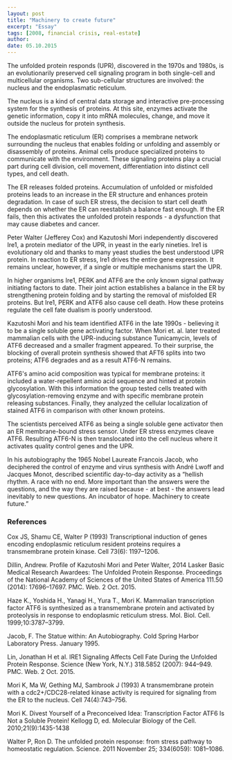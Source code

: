 ```yaml
---
layout: post
title: "Machinery to create future"
excerpt: "Essay"
tags: [2008, financial crisis, real-estate]
author:
date: 05.10.2015
---
```


The unfolded protein responds (UPR), discovered in the 1970s and 1980s, is an evolutionarily preserved cell signaling program in both single-cell and multicellular organisms. Two sub-cellular structures are involved: the nucleus and the endoplasmatic reticulum.

The nucleus is a kind of central data storage and interactive pre-processing system for the synthesis of proteins. At this site, enzymes activate the genetic information, copy it into mRNA molecules, change, and move it outside the nucleus for protein synthesis.

The endoplasmatic reticulum (ER) comprises a membrane network surrounding the nucleus that enables folding or unfolding and assembly or disassembly of proteins. Animal cells produce specialized proteins to communicate with the environment.  These signaling proteins play a crucial part during cell division, cell movement, differentiation into distinct cell types, and cell death.

The ER releases folded proteins. Accumulation of unfolded or misfolded proteins leads to an increase in the ER structure and enhances protein degradation. In case of such ER stress, the decision to start cell death depends on whether the ER can reestablish a balance fast enough. If the ER fails, then this activates the unfolded protein responds - a dysfunction that may cause diabetes and cancer.

Peter Walter (Jefferey Cox) and Kazutoshi Mori independently discovered Ire1, a protein mediator of the UPR, in yeast in the early nineties. Ire1 is evolutionary old and thanks to many yeast studies the best understood UPR protein. In reaction to ER stress, Ire1 drives the entire gene expression. It remains unclear, however, if a single or multiple mechanisms start the UPR.

In higher organisms Ire1, PERK and ATF6 are the only known signal pathway initiating factors to date. Their joint action establishes a balance in the ER by strengthening protein folding and by starting the removal of misfolded ER proteins. But Ire1, PERK and ATF6 also cause cell death. How these proteins regulate the cell fate dualism is poorly understood.

Kazutoshi Mori and his team identified ATF6 in the late 1990s - believing it to be a single soluble gene activating factor.  When Mori et. al. later treated mammalian cells with the UPR-inducing substance Tunicamycin, levels of ATF6 decreased and a smaller fragment appeared. To their surprise, the blocking of overall protein synthesis showed that AFT6 splits into two proteins;  ATF6 degrades and as a result ATF6-N remains.

ATF6's amino acid composition was typical for membrane proteins: it included a water-repellent amino acid sequence and hinted at protein glycosylation. With this information the group tested cells treated with glycosylation-removing enzyme and with specific membrane protein releasing substances. Finally, they analyzed the cellular localization of stained ATF6 in comparison with other known proteins.

The scientists perceived ATF6 as being a single soluble gene activator then an ER membrane-bound stress sensor. Under ER stress enzymes cleave ATF6. Resulting ATF6-N is then translocated into the cell nucleus where it activates quality control genes and the UPR.

In his autobiography the 1965 Nobel Laureate Francois Jacob, who deciphered the control of enzyme and virus synthesis with André Lwoff and Jacques Monot, described scientific day-to-day activity as a “hellish rhythm. A race with no end. More important than the answers were the questions, and the way they are raised because - at best - the answers lead inevitably to new questions. An incubator of hope. Machinery to create future.”

### References

Cox JS, Shamu CE, Walter P (1993) Transcriptional induction of genes encoding endoplasmic reticulum resident proteins requires a transmembrane protein kinase. Cell 73(6): 1197–1206.

Dillin, Andrew. Profile of Kazutoshi Mori and Peter Walter, 2014 Lasker Basic Medical Research Awardees: The Unfolded Protein Response. Proceedings of the National Academy of Sciences of the United States of America 111.50 (2014): 17696–17697. PMC. Web. 2 Oct. 2015.

Haze K., Yoshida H., Yanagi H., Yura T., Mori K. Mammalian transcription factor ATF6 is synthesized as a transmembrane protein and activated by proteolysis in response to endoplasmic reticulum stress. Mol. Biol. Cell. 1999;10:3787–3799.

Jacob, F. The Statue within: An Autobiography. Cold Spring Harbor Laboratory Press. January 1995.

Lin, Jonathan H et al. IRE1 Signaling Affects Cell Fate During the Unfolded Protein Response. Science (New York, N.Y.) 318.5852 (2007): 944–949. PMC. Web. 2 Oct. 2015.

Mori K, Ma W, Gething MJ, Sambrook J (1993) A transmembrane protein with a cdc2+/CDC28-related kinase activity is required for signaling from the ER to the nucleus. Cell 74(4):743–756.

Mori K. Divest Yourself of a Preconceived Idea: Transcription Factor ATF6 Is Not a Soluble Protein! Kellogg D, ed. Molecular Biology of the Cell. 2010;21(9):1435-1438

Walter P, Ron D. The unfolded protein response: from stress pathway to homeostatic regulation.  Science. 2011 November 25; 334(6059): 1081–1086.
